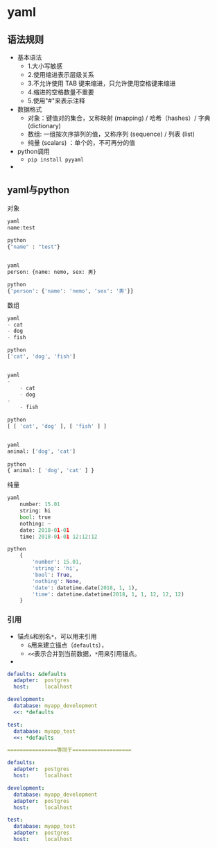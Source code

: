 # yaml

## 语法规则

- 基本语法
    - 1.大小写敏感
    - 2.使用缩进表示层级关系
    - 3.不允许使用 TAB 键来缩进，只允许使用空格键来缩进
    - 4.缩进的空格数量不重要
    - 5.使用"#"来表示注释
- 数据格式
    - 对象：键值对的集合，又称映射 (mapping) / 哈希（hashes）/ 字典 (dictionary)
    - 数组: 一组按次序排列的值，又称序列 (sequence) / 列表 (list)
    - 纯量 (scalars) ：单个的，不可再分的值
- python调用
    - `pip install pyyaml`
- 



## yaml与python

对象

```python
yaml
name:test
    
python
{"name" : "test"}


yaml
person: {name: nemo, sex: 男}

python
{'person': {'name': 'nemo', 'sex': '男'}}


```



数组

```python
yaml
- cat
- dog
- fish

python
['cat', 'dog', 'fish']


yaml
- 
    - cat
    - dog
-
    - fish

python
[ [ 'cat', 'dog' ], [ 'fish' ] ]


yaml
animal: ['dog', 'cat']
    
python
{ animal: [ 'dog', 'cat' ] }
```

纯量

```python
yaml
    number: 15.01
    string: hi
    bool: true
    nothing: ~
    date: 2018-01-01
    time: 2018-01-01 12:12:12

python
    {
        'number': 15.01, 
        'string': 'hi',
        'bool': True, 
        'nothing': None, 
        'date': datetime.date(2018, 1, 1), 
        'time': datetime.datetime(2018, 1, 1, 12, 12, 12)
    }
```



### 引用

- 锚点`&`和别名`*`，可以用来引用
    - `&`用来建立锚点（`defaults`），
    - `<<`表示合并到当前数据，`*`用来引用锚点。
- 

```yaml
defaults: &defaults
  adapter:  postgres
  host:     localhost

development:
  database: myapp_development
  <<: *defaults

test:
  database: myapp_test
  <<: *defaults

================等同于===================

defaults:
  adapter:  postgres
  host:     localhost

development:
  database: myapp_development
  adapter:  postgres
  host:     localhost

test:
  database: myapp_test
  adapter:  postgres
  host:     localhost
```



